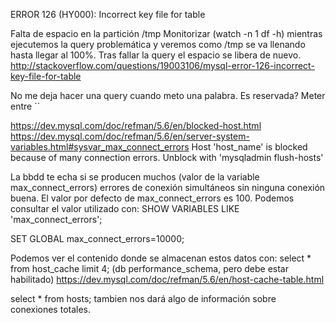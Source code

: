 ERROR 126 (HY000): Incorrect key file for table

Falta de espacio en la partición /tmp
Monitorizar (watch -n 1 df -h) mientras ejecutemos la query problemática y veremos como /tmp se va llenando hasta llegar al 100%.
Tras fallar la query el espacio se libera de nuevo.
http://stackoverflow.com/questions/19003106/mysql-error-126-incorrect-key-file-for-table




No me deja hacer una query cuando meto una palabra. Es reservada? Meter entre ``




https://dev.mysql.com/doc/refman/5.6/en/blocked-host.html
https://dev.mysql.com/doc/refman/5.6/en/server-system-variables.html#sysvar_max_connect_errors
Host 'host_name' is blocked because of many connection errors.  Unblock with 'mysqladmin flush-hosts'

La bbdd te echa si se producen muchos (valor de la variable max_connect_errors) errores de conexión simultáneos sin ninguna conexión buena.
El valor por defecto de max_connect_errors es 100. Podemos consultar el valor utilizado con:
SHOW VARIABLES LIKE 'max_connect_errors';

SET GLOBAL max_connect_errors=10000;

Podemos ver el contenido donde se almacenan estos datos con:
select * from host_cache limit 4; (db performance_schema, pero debe estar habilitado)
https://dev.mysql.com/doc/refman/5.6/en/host-cache-table.html

select * from hosts; tambien nos dará algo de información sobre conexiones totales.
